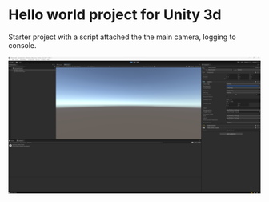 # Hello world project for Unity 3d

Starter project with a script attached the the main camera, logging to console.

<img src="img/Unity_helloworld.png"/>
